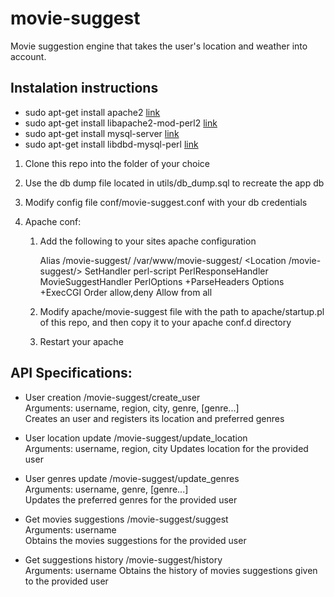 movie-suggest
=============

Movie suggestion engine that takes the user's location and weather into account.


Instalation instructions
-----------

* sudo apt-get install apache2 [link](http://httpd.apache.org/)
* sudo apt-get install libapache2-mod-perl2 [link](http://perl.apache.org/docs/2.0/user/intro/start_fast.html)
* sudo apt-get install mysql-server [link](http://dev.mysql.com/)
* sudo apt-get install libdbd-mysql-perl [link](http://search.cpan.org/CPAN/authors/id/C/CA/CAPTTOFU/DBD-mysql-4.027.tar.gz)

1. Clone this repo into the folder of your choice
2. Use the db dump file located in utils/db_dump.sql to recreate the app db
3. Modify config file conf/movie-suggest.conf with your db credentials
4. Apache conf:
	
	1. Add the following to your sites apache configuration

	    Alias /movie-suggest/ /var/www/movie-suggest/
	    <Location /movie-suggest/>
	      SetHandler perl-script
	      PerlResponseHandler MovieSuggestHandler
	      PerlOptions +ParseHeaders
	      Options +ExecCGI
	      Order allow,deny
	      Allow from all 
	    </Location>

    2. Modify apache/movie-suggest file with the path to apache/startup.pl of this repo, and then copy it to your apache conf.d directory

    3. Restart your apache

API Specifications:
-----------

* User creation 
	/movie-suggest/create_user  
	Arguments: username, region, city, genre, [genre...]  
	Creates an user and registers its location and preferred genres  

* User location update
	/movie-suggest/update_location  
	Arguments: username, region, city 
	Updates location for the provided user 

* User genres update
	/movie-suggest/update_genres  
	Arguments: username, genre, [genre...]  
	Updates the preferred genres for the provided user  

* Get movies suggestions
	/movie-suggest/suggest  
	Arguments: username  
	Obtains the movies suggestions for the provided user  

* Get suggestions history
	/movie-suggest/history  
	Arguments: username 
	Obtains the history of movies suggestions given to the provided user  


